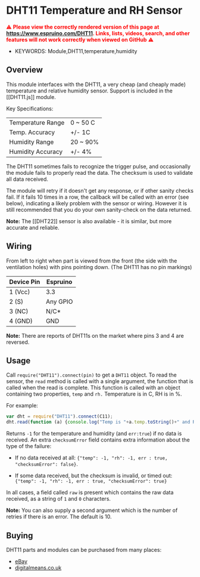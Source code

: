 <!--- Copyright (c) 2014 Spence Konde. See the file LICENSE for copying permission. -->
DHT11 Temperature and RH Sensor
===============================

<span style="color:red">:warning: **Please view the correctly rendered version of this page at https://www.espruino.com/DHT11. Links, lists, videos, search, and other features will not work correctly when viewed on GitHub** :warning:</span>

* KEYWORDS: Module,DHT11,temperature,humidity

Overview
-----------------

This module interfaces with the DHT11, a very cheap (and cheaply made) temperature and relative humidity sensor. Support is included in the [[DHT11.js]] module.

 Key Specifications:

  |                   |          |
  |-------------------|----------|
  | Temperature Range | 0 ~ 50 C |
  | Temp. Accuracy    | +/- 1C   |
  | Humidity Range    | 20 ~ 90% |
  | Humidity Accuracy | +/- 4%   |


The DHT11 sometimes fails to recognize the trigger pulse, and occasionally the module fails to properly read the data. The checksum is used to validate all data received. 

The module will retry if it doesn't get any response, or if other sanity checks fail. If it fails 10 times in a row, the callback will be called with an error (see below), indicating a likely problem with the sensor or wiring. However it is still recommended that you do your own sanity-check on the data returned.

**Note:** The [[DHT22]] sensor is also available - it is similar, but more accurate and reliable.

Wiring
-----------------

From left to right when part is viewed from the front (the side with the ventilation holes) with pins pointing down. (The DHT11 has no pin markings)

  | Device Pin | Espruino |
  |------------|----------|
  | 1 (Vcc)    | 3.3      |
  | 2 (S)      | Any GPIO |
  | 3 (NC)     | N/C*     |
  | 4 (GND)    | GND      |

**Note:** There are reports of DHT11s on the market where pins 3 and 4 are reversed.


Usage
-----------------

Call `require("DHT11").connect(pin)` to get a `DHT11` object. To read the sensor, the `read` method is called with a single argument, the function that is called when the read is complete. This function is called with an object containing two properties, `temp` and `rh.` Temperature is in C, RH is in %. 

For example:

```JavaScript
var dht = require("DHT11").connect(C11);
dht.read(function (a) {console.log("Temp is "+a.temp.toString()+" and RH is "+a.rh.toString());});
```

Returns `-1` for the temperature and humidity (and `err:true`) if no data is received. An extra `checksumError` field contains extra information about the type of the failure:

* If no data received at all: `{"temp": -1, "rh": -1, err : true, "checksumError": false}`.

* If some data received, but the checksum is invalid, or timed out: `{"temp": -1, "rh": -1, err : true, "checksumError": true}`

In all cases, a field called `raw` is present which contains the raw data received, as a string of `1` and `0` characters.

**Note:** You can also supply a second argument which is the number of retries if there is an error. The default is 10.

Buying
-----

DHT11 parts and modules can be purchased from many places:
* [eBay](http://www.ebay.com/sch/i.html?_nkw=DHT11&_sacat=92074)
* [digitalmeans.co.uk](https://digitalmeans.co.uk/shop/index.php?route=product/search&tag=dht11)
